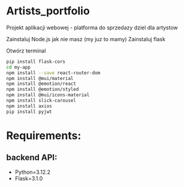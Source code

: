 # Artists_portfolio
Projekt aplikacji webowej - platforma do sprzedazy dziel dla artystow

Zainstaluj Node.js jak nie masz (my juz to mamy)
Zainstaluj flask

Otwórz terminal
```bash
pip install flask-cors
cd my-app
npm install --save react-router-dom
npm install @mui/material
npm install @emotion/react
npm install @emotion/styled 
npm install @mui/icons-material
npm install slick-carousel
npm install axios
pip install pyjwt
```

# Requirements:
## backend API:
- Python=3.12.2
- Flask=3.1.0